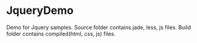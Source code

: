 # JqueryDemo
Demo for Jquery samples.
Source folder contains jade, less, js files. Build folder contains compiled(html, css, js) files.
